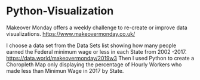 # Python-Visualization

Makeover Monday offers a weekly challenge to re-create or improve data visualizations. https://www.makeovermonday.co.uk/

I choose a data set from the Data Sets list showing how many people earned the Federal minimum wage or less in each State from 2002 -2017.  https://data.world/makeovermonday/2019w3 
Then I used Python to create a Choropleth Map only displaying the percentage of Hourly Workers who made less than Minimun Wage in 2017 by State.
